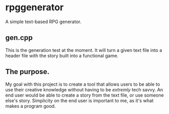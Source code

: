 # rpggenerator
A simple text-based RPG generator.

## gen.cpp
This is the generation test at the moment. It will turn a given text file
into a header file with the story built into a functional game.

## The purpose.
My goal with this project is to create a tool that allows users to be able
to use their creative knowledge without having to be *extremly* tech savvy.
An end user would be able to create a story from the text file, or use
someone else's story. Simplicity on the end user is important to me, as it's
what makes a program good.
